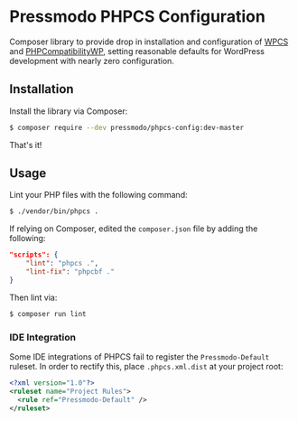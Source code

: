 # Pressmodo PHPCS Configuration
Composer library to provide drop in installation and configuration of [WPCS](https://github.com/WordPress-Coding-Standards/WordPress-Coding-Standards) and [PHPCompatibilityWP](https://github.com/PHPCompatibility/PHPCompatibilityWP), setting reasonable defaults for WordPress development with nearly zero configuration.

## Installation

Install the library via Composer:

```bash
$ composer require --dev pressmodo/phpcs-config:dev-master
```

That's it!

## Usage

Lint your PHP files with the following command:

```bash
$ ./vendor/bin/phpcs .
```

If relying on Composer, edited the `composer.json` file by adding the following:

```json
"scripts": {
	"lint": "phpcs .",
	"lint-fix": "phpcbf ."
}
```

Then lint via:

```bash
$ composer run lint
```

### IDE Integration

Some IDE integrations of PHPCS fail to register the `Pressmodo-Default` ruleset. In order to rectify this, place `.phpcs.xml.dist` at your project root:

```xml
<?xml version="1.0"?>
<ruleset name="Project Rules">
  <rule ref="Pressmodo-Default" />
</ruleset>
```
